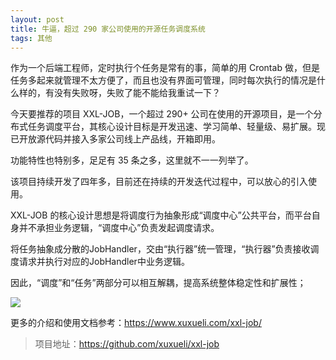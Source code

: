 ```yaml
---
layout: post
title: 牛逼，超过 290 家公司使用的开源任务调度系统
tags: 其他
---
```


作为一个后端工程师，定时执行个任务是常有的事，简单的用 Crontab 做，但是任务多起来就管理不太方便了，而且也没有界面可管理，同时每次执行的情况是什么样的，有没有失败呀，失败了能不能给我重试一下？

今天要推荐的项目 XXL-JOB，一个超过 290+ 公司在使用的开源项目，是一个分布式任务调度平台，其核心设计目标是开发迅速、学习简单、轻量级、易扩展。现已开放源代码并接入多家公司线上产品线，开箱即用。

功能特性也特别多，足足有 35 条之多，这里就不一一列举了。

该项目持续开发了四年多，目前还在持续的开发迭代过程中，可以放心的引入使用。

XXL-JOB 的核心设计思想是将调度行为抽象形成“调度中心”公共平台，而平台自身并不承担业务逻辑，“调度中心”负责发起调度请求。

将任务抽象成分散的JobHandler，交由“执行器”统一管理，“执行器”负责接收调度请求并执行对应的JobHandler中业务逻辑。

因此，“调度”和“任务”两部分可以相互解耦，提高系统整体稳定性和扩展性；

![](https://www.xuxueli.com/doc/static/xxl-job/images/img_Qohm.png)

更多的介绍和使用文档参考：https://www.xuxueli.com/xxl-job/

> 项目地址：https://github.com/xuxueli/xxl-job